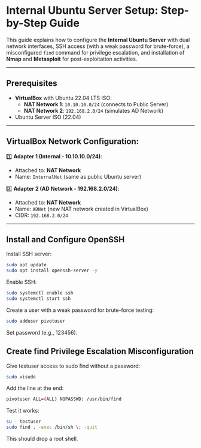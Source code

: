 # Internal Ubuntu Server Setup: Step-by-Step Guide

This guide explains how to configure the **Internal Ubuntu Server** with dual network interfaces, SSH access (with a weak password for brute-force), a misconfigured `find` command for privilege escalation, and installation of **Nmap** and **Metasploit** for post-exploitation activities.

---

##  Prerequisites

- **VirtualBox** with Ubuntu 22.04 LTS ISO:
  - **NAT Network 1**: `10.10.10.0/24` (connects to Public Server)
  - **NAT Network 2**: `192.168.2.0/24` (simulates AD Network)
- Ubuntu Server ISO (22.04)

---

## VirtualBox Network Configuration:

1️⃣ **Adapter 1 (Internal - 10.10.10.0/24)**:
   - Attached to: **NAT Network**
   - Name: `InternalNet` (same as public Ubuntu server)

2️⃣ **Adapter 2 (AD Network - 192.168.2.0/24)**:
   - Attached to: **NAT Network**
   - Name: `ADNet` (new NAT network created in VirtualBox)
   - CIDR: `192.168.2.0/24`
     
---

##  Install and Configure OpenSSH
Install SSH server:

```bash
sudo apt update
sudo apt install openssh-server -y
```

Enable SSH:

```bash
sudo systemctl enable ssh
sudo systemctl start ssh
```

Create a user with a weak password for brute-force testing:

```bash
sudo adduser pivotuser
```
Set password (e.g., 123456).


## Create find Privilege Escalation Misconfiguration

Give testuser access to sudo find without a password:

```bash
sudo visudo
```

Add the line at the end:

```bash
pivotuser ALL=(ALL) NOPASSWD: /usr/bin/find
```
Test it works:

```bash
su - testuser
sudo find . -exec /bin/sh \; -quit
```

This should drop a root shell.




